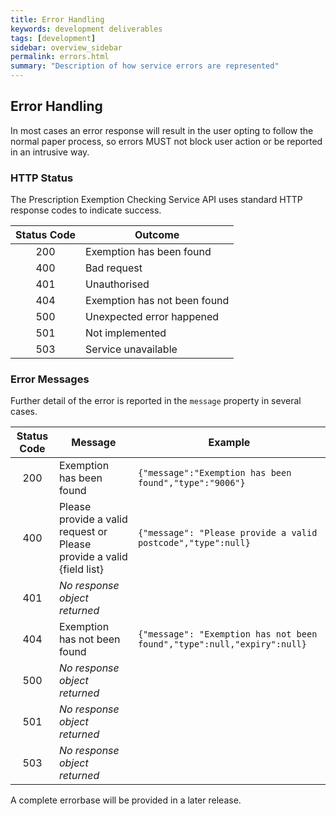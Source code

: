 ```yaml
---
title: Error Handling
keywords: development deliverables
tags: [development]
sidebar: overview_sidebar
permalink: errors.html
summary: "Description of how service errors are represented"
---
```



## Error Handling ##

In most cases an error response will result in the user opting to follow the normal paper process, so errors MUST not block user action or be reported in an intrusive way.

### HTTP Status ###
The Prescription Exemption Checking Service API uses standard HTTP response codes to indicate success.

| Status Code   | Outcome                           |
|:-------------:|-----------------------------------|
| 200           | Exemption has been found          |
| 400           | Bad request                       |
| 401           | Unauthorised                      |
| 404           | Exemption has not been found      |
| 500           | Unexpected error happened         |
| 501           | Not implemented
| 503           | Service unavailable               |

### Error Messages ###
Further detail of the error is reported in the `message` property in several cases.

| Status Code   | Message                           | Example                         |
|:-------------:|-----------------------------------|---------------------------------|
| 200           | Exemption has been found         | `{"message":"Exemption has been found","type":"9006"}` |
| 400           | Please provide a valid request or Please provide a valid {field list} | `{"message": "Please provide a valid postcode","type":null}`|
| 401           | *No response object returned*     |                                 |
| 404           | Exemption has not been found      | `{"message": "Exemption has not been found","type":null,"expiry":null}`|
| 500           | *No response object returned*     |                                 |
| 501           | *No response object returned*     |                                 |
| 503           | *No response object returned*     |                                 |

A complete errorbase will be provided in a later release.
